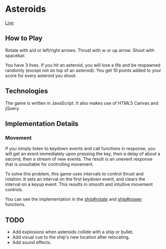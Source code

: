 # Asteroids

[Live](http://www.collinsmith.me/asteroids)

## How to Play

Rotate with a/d or left/right arrows.
Thrust with w or up arrow.
Shoot with spacebar.

You have 3 lives. If you hit an asteroid, you will lose a life and be respawned randomly (except not on top of an asteroid). You get 10 points added to your score for every asteroid you shoot.

## Technologies

The game is written in JavaScript. It also makes use of HTML5 Canvas and jQuery.

## Implementation Details

### Movement

If you simply listen to keydown events and call functions in response, you will get an event immediately upon pressing the key, then a delay of about a second, then a stream of new events. The result is an unevent response that is unsuitable for controlling movement.

To solve this problem, this game uses intervals to control thrust and rotation. It sets an interval on the first keydown event, and clears the interval on a keyup event. This results in smooth and intuitive movement controls.

You can see the implementation in the [ship#rotate][rotate] and [ship#power][power] functions.

[rotate]: https://github.com/collinksmith/asteroids/blob/master/lib/ship.js#L75
[power]: https://github.com/collinksmith/asteroids/blob/master/lib/ship.js#L56

## TODO

  * Add explosions when asteroids collide with a ship or bullet.
  * Add visual cue to the ship's new location after relocating.
  * Add sound effects.